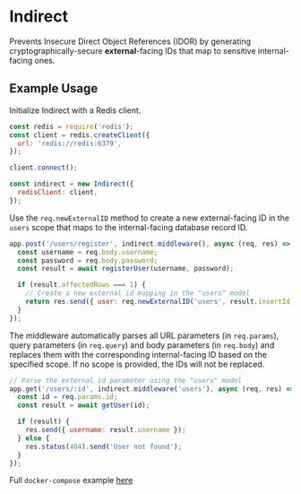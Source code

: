 # Indirect

Prevents Insecure Direct Object References (IDOR) by generating cryptographically-secure **external**-facing IDs that map to sensitive internal-facing ones.

## Example Usage

Initialize Indirect with a Redis client.

```javascript
const redis = require('redis');
const client = redis.createClient({
  url: 'redis://redis:6379',
});

client.connect();

const indirect = new Indirect({
  redisClient: client,
});
```

Use the `req.newExternalID` method to create a new external-facing ID in the `users` scope that maps to the internal-facing database record ID.

```javascript
app.post('/users/register', indirect.middleware(), async (req, res) => {
  const username = req.body.username;
  const password = req.body.password;
  const result = await registerUser(username, password);

  if (result.affectedRows === 1) {
    // Create a new external id mapping in the "users" model
    return res.send({ user: req.newExternalID('users', result.insertId) });
  }
});
```

The middleware automatically parses all URL parameters (in `req.params`), query parameters (in `req.query`) and body parameters (in `req.body`) and replaces them with the corresponding internal-facing ID based on the specified scope. If no scope is provided, the IDs will not be replaced.

```javascript
// Parse the external id parameter using the "users" model
app.get('/users/:id', indirect.middleware('users'), async (req, res) => {
  const id = req.params.id;
  const result = await getUser(id);

  if (result) {
    res.send({ username: result.username });
  } else {
    res.status(404).send('User not found');
  }
});
```

Full `docker-compose` example [here](../../examples/indirect/)
